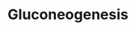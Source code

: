 ---
annotations:
- id: PW:0000641
  parent: regulatory pathway
  type: Pathway Ontology
  value: gluconeogenesis pathway
authors:
- J.Heckman
- MaintBot
- Thomas
- Christine Chichester
- Egonw
- DeSl
- Khanspers
citedin: ''
communities: []
description: 'This is the proposed pathway for p-hydroxybenzoate biosynthesis in S.
  cerevisiae based on genetic studies and incorporation of radiolabeled intermediates.(CITS:
  [11583838])  SOURCE: SGD pathways, http://pathway.yeastgenome.org/server.html'
last-edited: 2025-06-21
ndex: null
organisms:
- Saccharomyces cerevisiae
redirect_from:
- /index.php/Pathway:WP156
- /instance/WP156
- /instance/WP156_r139500
revision: r139500
schema-jsonld:
- '@context': https://schema.org/
  '@id': https://wikipathways.github.io/pathways/WP156.html
  '@type': Dataset
  creator:
    '@type': Organization
    name: WikiPathways
  description: 'This is the proposed pathway for p-hydroxybenzoate biosynthesis in
    S. cerevisiae based on genetic studies and incorporation of radiolabeled intermediates.(CITS:
    [11583838])  SOURCE: SGD pathways, http://pathway.yeastgenome.org/server.html'
  keywords:
  - 2-phosphoglycerate
  - 3-phospho-D-glyceroyl-phosphate
  - 3-phosphoglycerate
  - ADP
  - ATP
  - D-Fructose-1,6-bisphosphate
  - Dihydroxy-acetone-phosphate
  - ENO1
  - ENO2
  - ERR1
  - ERR2
  - FBA1
  - FBP1
  - GPM1
  - GPM3
  - H+
  - H₂O
  - MAE1
  - MDH1
  - MDH2
  - MDH3
  - NAD
  - NADH
  - Oxaloacetic acid
  - PCK1
  - PGI1
  - PGK1
  - TDH1
  - TDH2
  - TDH3
  - YMR323W
  - '[CO2]'
  - fructose-6-phosphate
  - glucose-6-phosphate
  - glyceraldehyde-3-phosphate
  - malate
  - phosphate
  - phosphoenolpyruvate
  - pyruvate
  license: CC0
  name: Gluconeogenesis
seo: CreativeWork
title: Gluconeogenesis
wpid: WP156
---